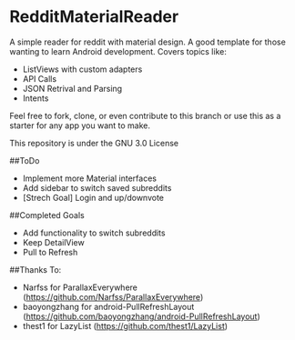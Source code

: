 # RedditMaterialReader

A simple reader for reddit with material design. A good template for those wanting to learn Android development.
Covers topics like:
  - ListViews with custom adapters
  - API Calls
  - JSON Retrival and Parsing
  - Intents

 Feel free to fork, clone, or even contribute to this branch or use this as a starter for any app you want to make.

 This repository is under the GNU 3.0 License

##ToDo
  - Implement more Material interfaces
  - Add sidebar to switch saved subreddits
  - [Strech Goal] Login and up/downvote

##Completed Goals
  - Add functionality to switch subreddits
  - Keep DetailView
  - Pull to Refresh

##Thanks To:
  - Narfss for ParallaxEverywhere (https://github.com/Narfss/ParallaxEverywhere)
  - baoyongzhang for android-PullRefreshLayout (https://github.com/baoyongzhang/android-PullRefreshLayout)
  - thest1 for LazyList (https://github.com/thest1/LazyList)